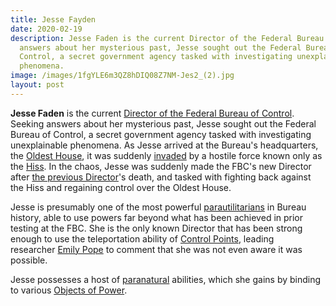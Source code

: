```yaml
---
title: Jesse Fayden
date: 2020-02-19
description: Jesse Faden is the current Director of the Federal Bureau of Control. Seeking
  answers about her mysterious past, Jesse sought out the Federal Bureau of
  Control, a secret government agency tasked with investigating unexplainable
  phenomena.
image: /images/1fgYLE6m3QZ8hDIQ08Z7NM-Jes2_(2).jpg
layout: post
---
```

**Jesse Faden** is the current [Director of the Federal Bureau of Control](https://control.fandom.com/wiki/Director_of_the_Federal_Bureau_of_Control "Director of the Federal Bureau of Control"). Seeking answers about her mysterious past, Jesse sought out the Federal Bureau of Control, a secret government agency tasked with investigating unexplainable phenomena. As Jesse arrived at the Bureau's headquarters, the [Oldest House](https://control.fandom.com/wiki/Oldest_House "Oldest House"), it was suddenly [invaded](https://control.fandom.com/wiki/Hiss_invasion "Hiss invasion") by a hostile force known only as the [Hiss](https://control.fandom.com/wiki/Hiss "Hiss"). In the chaos, Jesse was suddenly made the FBC's new Director after [the previous Director](https://control.fandom.com/wiki/Zachariah_Trench "Zachariah Trench")'s death, and tasked with fighting back against the Hiss and regaining control over the Oldest House.

Jesse is presumably one of the most powerful [parautilitarians](https://control.fandom.com/wiki/Parautilitarian "Parautilitarian") in Bureau history, able to use powers far beyond what has been achieved in prior testing at the FBC. She is the only known Director that has been strong enough to use the teleportation ability of [Control Points](https://control.fandom.com/wiki/Control_Point "Control Point"), leading researcher [Emily Pope](https://control.fandom.com/wiki/Emily_Pope "Emily Pope") to comment that she was not even aware it was possible.

Jesse possesses a host of [paranatural](https://control.fandom.com/wiki/Paranatural "Paranatural") abilities, which she gains by binding to various [Objects of Power](https://control.fandom.com/wiki/Object_of_Power "Object of Power").
